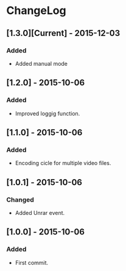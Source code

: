 # ChangeLog

## [1.3.0][Current] - 2015-12-03
### Added
- Added manual mode

## [1.2.0] - 2015-10-06
### Added
- Improved loggig function.

## [1.1.0] - 2015-10-06
### Added
- Encoding cicle for multiple video files.

## [1.0.1] - 2015-10-06
### Changed
- Added Unrar event.

## [1.0.0] - 2015-10-06
### Added
- First commit.
